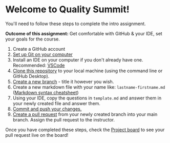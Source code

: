 # Welcome to Quality Summit!

You'll need to follow these steps to complete the intro assignment.  

**Outcome of this assignment:** Get comfortable with GitHub & your IDE, set your goals for the course.

1. Create a GitHub account
2. [Set up Git on your computer](https://docs.github.com/en/github/getting-started-with-github/set-up-git)  
3. Install an IDE on your computer if you don't already have one. Recommended: [VSCode](https://code.visualstudio.com/)  
4. [Clone this repository](https://docs.github.com/en/github/creating-cloning-and-archiving-repositories/cloning-a-repository) to your local machine (using the command line or GitHub Desktop).  
5. [Create a new branch](https://docs.github.com/en/github/collaborating-with-issues-and-pull-requests/creating-and-deleting-branches-within-your-repository) - title it however you wish.  
6. Create a new markdown file with your name like: `lastname-firstname.md` ([Markdown syntax cheatsheet](https://www.markdownguide.org/cheat-sheet/))  
7. Using your IDE, copy the questions in `template.md` and answer them in your newly created file and answer them.  
8. [Commit and push your changes.](https://docs.github.com/en/github/committing-changes-to-your-project)
9. [Create a pull request](https://docs.github.com/en/github/collaborating-with-issues-and-pull-requests/creating-a-pull-request) from your newly created branch into your main branch. Assign the pull request to the instructor.

Once you have completed these steps, check the [Project board](https://github.com/qualitysummit/intro/projects/1) to see your pull request live on the board!
